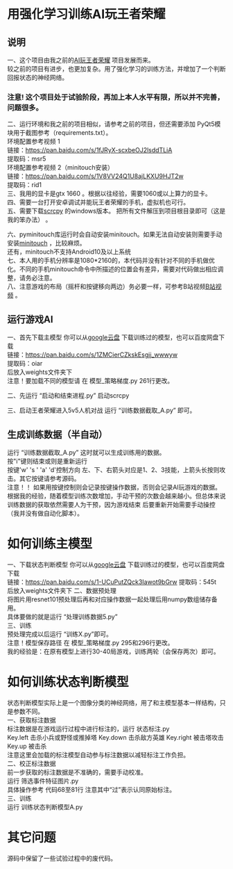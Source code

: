 # 用强化学习训练AI玩王者荣耀
 ## 说明
一、这个项目由我之前的[AI玩王者荣耀](https://github.com/FengQuanLi/ResnetGPT) 项目发展而来。  
    较之前的项目有进步，也更加复杂。用了强化学习的训练方法，并增加了一个判断回报状态的神经网络。  
 ### 注意! 这个项目处于试验阶段，再加上本人水平有限，所以并不完善，问题很多。
二、运行环境和我之前的项目相似，请参考之前的项目，但还需要添加 PyQt5模块用于截图参考（requirements.txt）。  
环境配置参考视频 1  
链接：https://pan.baidu.com/s/1fJRyX-scxbeOJ2lsddTLiA   
提取码：msr5  
环境配置参考视频 2（minitouch安装）    
链接：https://pan.baidu.com/s/1V8VV24Q1U8ajLKXU9HJT2w     
提取码：rid1  
三、我用的显卡是gtx 1660 。根据以往经验，需要1060或以上算力的显卡。  
四、需要一台打开安卓调试并能玩王者荣耀的手机，虚拟机也可行。  
五、需要下载[scrcpy](https://github.com/Genymobile/scrcpy/blob/master/README.zh-Hans.md)  的windows版本。 把所有文件解压到项目根目录即可（这是我的笨办法） 。  

六、pyminitouch库运行时会自动安装minitouch。如果无法自动安装则需要手动安装[minitouch](https://github.com/openstf/minitouch) ，比较麻烦。  
还有，minitouch不支持Android10及以上系统  
七、本人用的手机分辨率是1080*2160的，本代码并没有针对不同的手机做优化。不同的手机minitouch命令中所描述的位置会有差异，需要对代码做出相应调整，请务必注意。  
八、注意游戏的布局（摇杆和按键移向两边）务必要一样，可参考B站视频[B站视频](https://www.bilibili.com/video/BV13V411W7aW) 。  

  


## 运行游戏AI
  
一、首先下载主模型 你可以从[google云盘](https://drive.google.com/file/d/10NXGuEUYuRJyQvPN1kXxkBekoar3gwME/view?usp=sharing) 下载训练过的模型，也可以百度网盘下载  
链接：https://pan.baidu.com/s/1ZMCierCZkskEsgjj_wwwyw   
提取码：oiar   
后放入weights文件夹下  
注意！要加载不同的模型请 在 模型_策略梯度.py 261行更改。


二、先运行 “启动和结束进程.py” 启动scrcpy

三、启动王者荣耀进入5v5人机对战    运行 “训练数据截取_A.py” 即可。
## 生成训练数据（半自动）
运行 “训练数据截取_A.py” 这时就可以生成训练用的数据。  
按"i"键则结束或则是重新运行  
按键'w' 's ' 'a' 'd'控制方向  左、下、右箭头对应是1、2、3技能，上箭头长按则攻击。其它按键请参考源码。   
注意！！ 如果用按键控制则会记录按键操作数据，否则会记录AI玩游戏的数据。  
根据我的经验，随着模型训练次数增加，手动干预的次数会越来越小。但总体来说训练数据的获取依然需要人为干预，因为游戏结束
后要重新开始需要手动操控（我并没有做自动化脚本）。

# 如何训练主模型
一、下载状态判断模型 你可以从[google云盘](https://drive.google.com/file/d/1eqy-xX29sjEguuQI_1m8qaLEX3g4KAQ7/view?usp=sharing) 下载训练过的模型，也可以百度网盘下载  
链接：https://pan.baidu.com/s/1-UCuPutZQck3Iawot9bGrw 
提取码：545t  
后放入weights文件夹下 
二、数据预处理  
将图片用resnet101预处理后再和对应操作数据一起处理后用numpy数组储存备用。  
具体要做的就是运行 “处理训练数据5.py”   
三、训练  
预处理完成以后运行 “训练X.py”即可。  
注意！模型保存路径 在 模型_策略梯度.py 295和296行更改。  
我的经验是：在原有模型上进行30-40局游戏，训练两轮（会保存两次）即可。
# 如何训练状态判断模型
状态判断模型实际上是一个图像分类的神经网络，用了和主模型基本一样结构，只是参数不同。  
一、获取标注数据  
标注数据是在游戏运行过程中进行标注的，运行 状态标注.py    
Key.left 击杀小兵或野怪或推掉塔
Key.down 击杀敌方英雄
Key.right 被击塔攻击
Key.up 被击杀  
注意这里会加载的标注模型自动参与标注数据以减轻标注工作负担。  
二、校正标注数据  
前一步获取的标注数据是不准确的，需要手动校准。  
运行 筛选事件特征图片.py   
具体操作参考 代码68至81行  注意其中“过”表示认同原始标注。  
三、训练  
运行 训练状态判断模型A.py 
# 其它问题
源码中保留了一些试验过程中的废代码。


